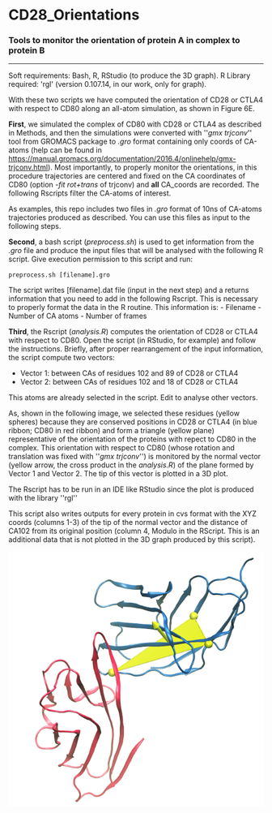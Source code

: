 # CD28_Orientations
### Tools to monitor the orientation of protein A in complex to protein B

-------------

Soft requirements: Bash, R, RStudio (to produce the 3D graph). R Library required: 'rgl' (version 0.107.14, in our work, only for graph).


With these two scripts we have computed the orientation of CD28 or CTLA4 with respect to CD80 along an all-atom simulation, as shown in Figure 6E. 

**First**, we simulated the complex of CD80 with CD28 or CTLA4 as described in Methods, and then the simulations were converted with ''*gmx trjconv*'' tool from GROMACS package to *.gro* format containing only coords of CA-atoms (help can be found in https://manual.gromacs.org/documentation/2016.4/onlinehelp/gmx-trjconv.html). Most importantly, to properly monitor the orientations, in this procedure trajectories are centered and fixed on the CA coordinates of CD80 (option *-fit rot+trans* of trjconv) and **all** CA_coords are recorded. The following Rscripts filter the CA-atoms of interest.

As examples, this repo includes two files in *.gro* format of 10ns of CA-atoms trajectories produced as described. You can use this files as input to the following steps.

**Second**, a bash script (*preprocess.sh*) is used to get information from the *.gro* file and produce the input files that will be analysed with the following R script. Give execution permission to this script and run:

    preprocess.sh [filename].gro

The script writes [filename].dat file (input in the next step) and a returns information that you need to add in the following Rscript. This is necessary to properly format the data in the R routine. This information is:
    -  Filename
    -  Number of CA atoms
    -  Number of frames

**Third**, the Rscript (*analysis.R*) computes the orientation of CD28 or CTLA4 with respect to CD80. Open the  script (in RStudio, for example) and follow the instructions. Briefly, after proper rearrangement of the input information, the script compute two vectors: 

- Vector 1: between CAs of residues 102 and 89 of CD28 or CTLA4
- Vector 2: between CAs of residues 102 and 18 of CD28 or CTLA4

This atoms are already selected in the script. Edit to analyse other vectors.

As, shown in the following image, we selected these residues (yellow spheres) because they are conserved positions in CD28 or CTLA4 (in blue ribbon; CD80 in red ribbon) and form a triangle (yellow plane) representative of the orientation of the proteins with repect to CD80 in the complex. This orientation with respect to CD80 (whose rotation and translation was fixed with ''*gmx trjconv*'') is monitored by the normal vector (yellow arrow, the cross product in the *analysis.R*) of the plane formed by Vector 1 and Vector 2. The tip of this vector is plotted in a 3D plot.

The Rscript has to be run in an IDE like RStudio since the plot is produced with the library ''rgl''

This script also writes outputs for every protein in cvs format with the XYZ coords (columns 1-3) of the tip of the normal vector and the distance of CA102 from its original position (column 4, Modulo in the RScript. This is an additional data that is not plotted in the 3D graph produced by this script).

![Complex](./Normal_plane.png)
